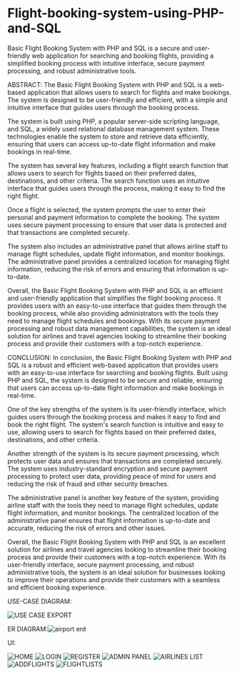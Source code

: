 # Flight-booking-system-using-PHP-and-SQL
Basic Flight Booking System with PHP and SQL is a secure and user-friendly web application for searching and booking flights, providing a simplified booking process with intuitive interface, secure payment processing, and robust administrative tools.


ABSTRACT:
The Basic Flight Booking System with PHP and SQL is a web-based application that allows users to search for flights and make bookings. The system is designed to be user-friendly and efficient, with a simple and intuitive interface that guides users through the booking process.

The system is built using PHP, a popular server-side scripting language, and SQL, a widely used relational database management system. These technologies enable the system to store and retrieve data efficiently, ensuring that users can access up-to-date flight information and make bookings in real-time.

The system has several key features, including a flight search function that allows users to search for flights based on their preferred dates, destinations, and other criteria. The search function uses an intuitive interface that guides users through the process, making it easy to find the right flight.

Once a flight is selected, the system prompts the user to enter their personal and payment information to complete the booking. The system uses secure payment processing to ensure that user data is protected and that transactions are completed securely.

The system also includes an administrative panel that allows airline staff to manage flight schedules, update flight information, and monitor bookings. The administrative panel provides a centralized location for managing flight information, reducing the risk of errors and ensuring that information is up-to-date.

Overall, the Basic Flight Booking System with PHP and SQL is an efficient and user-friendly application that simplifies the flight booking process. It provides users with an easy-to-use interface that guides them through the booking process, while also providing administrators with the tools they need to manage flight schedules and bookings. With its secure payment processing and robust data management capabilities, the system is an ideal solution for airlines and travel agencies looking to streamline their booking process and provide their customers with a top-notch experience.


CONCLUSION:
In conclusion, the Basic Flight Booking System with PHP and SQL is a robust and efficient web-based application that provides users with an easy-to-use interface for searching and booking flights. Built using PHP and SQL, the system is designed to be secure and reliable, ensuring that users can access up-to-date flight information and make bookings in real-time.

One of the key strengths of the system is its user-friendly interface, which guides users through the booking process and makes it easy to find and book the right flight. The system's search function is intuitive and easy to use, allowing users to search for flights based on their preferred dates, destinations, and other criteria.

Another strength of the system is its secure payment processing, which protects user data and ensures that transactions are completed securely. The system uses industry-standard encryption and secure payment processing to protect user data, providing peace of mind for users and reducing the risk of fraud and other security breaches.

The administrative panel is another key feature of the system, providing airline staff with the tools they need to manage flight schedules, update flight information, and monitor bookings. The centralized location of the administrative panel ensures that flight information is up-to-date and accurate, reducing the risk of errors and other issues.

Overall, the Basic Flight Booking System with PHP and SQL is an excellent solution for airlines and travel agencies looking to streamline their booking process and provide their customers with a top-notch experience. With its user-friendly interface, secure payment processing, and robust administrative tools, the system is an ideal solution for businesses looking to improve their operations and provide their customers with a seamless and efficient booking experience.


USE-CASE DIAGRAM:

![USE CASE EXPORT](https://user-images.githubusercontent.com/93394906/233860837-f8c37c54-a939-4080-835b-25e8a7c2059d.png)


ER DIAGRAM:![airport erd](https://user-images.githubusercontent.com/93394906/233860860-09a79c70-0151-4092-840a-f1acab393a1a.png)


UI:

![HOME](https://user-images.githubusercontent.com/93394906/233860943-f98f35bd-5af6-44c7-8bae-6150172c4e7c.png)
![LOGIN](https://user-images.githubusercontent.com/93394906/233860952-db261d58-e84d-4ab7-badd-94ff56c62b17.png)
![REGISTER](https://user-images.githubusercontent.com/93394906/233860955-458d26dd-3270-4892-8041-9731b4485d16.png)
![ADMIN PANEL](https://user-images.githubusercontent.com/93394906/233860972-09c4ff73-927a-437f-a952-59ed696230b1.png)
![AIRLINES LIST](https://user-images.githubusercontent.com/93394906/233860977-2c0f0aa9-ea5d-4e80-b2ef-8b25470d368e.png)
![ADDFLIGHTS](https://user-images.githubusercontent.com/93394906/233861005-c23556e6-1a80-4c36-b6a6-3d58c0afc9dd.png)
![FLIGHTLISTS](https://user-images.githubusercontent.com/93394906/233861024-1c1016a5-57b3-47f2-91a6-676796224f9b.png)

